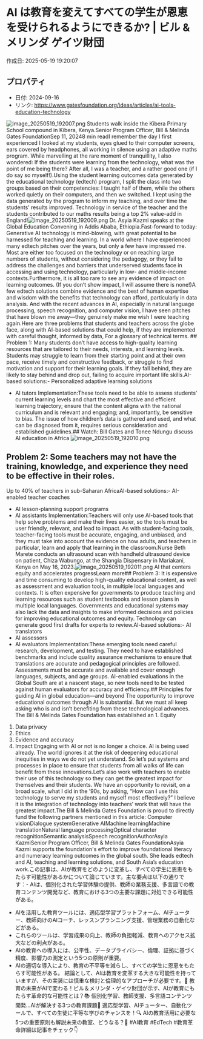 # AI は教育を変えてすべての学生が恩恵を受けられるようにできるか? | ビル & メリンダ ゲイツ財団

作成日: 2025-05-19 19:20:07

## プロパティ

- 日付: 2024-09-16
- リンク: https://www.gatesfoundation.org/ideas/articles/ai-tools-education-technology

![image_20250519_192007.png](../assets/image_20250519_192007.png)
Students walk inside the Kibera Primary School compound in Kibera, Kenya.Senior Program Officer, Bill & Melinda Gates FoundationSep 11, 20248 min readI remember the day I first experienced I looked at my students, eyes glued to their computer screens, ears covered by headphones, all working in silence using an adaptive maths program. While marvelling at the rare moment of tranquillity, I also wondered: If the students were learning from the technology, what was the point of me being there? After all, I was a teacher, and a rather good one (if I do say so myself!).Using the student learning outcomes data generated by the educational technology (edtech) program, I split the class into two groups based on their competencies: I taught half of them, while the others worked quietly on their computers, and then we switched. I kept using the data generated by the program to inform my teaching, and over time the students’ results improved. Technology in service of the teacher and the students contributed to our maths results being a top 2% value-add in England!![image_20250519_192009.png](../assets/image_20250519_192009.png)
Dr. Asyia Kazmi speaks at the Global Education Convening in Addis Ababa, Ethiopia.Fast-forward to today: Generative AI technology is mind-blowing, with great potential to be harnessed for teaching and learning. In a world where I have experienced many edtech pitches over the years, but only a few have impressed me. Most are either too focused on the technology or on reaching large numbers of students, without considering the pedagogy, or they fail to address the challenges and barriers that underserved students face in accessing and using technology, particularly in low- and middle-income contexts.Furthermore, it is all too rare to see any evidence of impact on learning outcomes. (If you don’t show impact, I will assume there is none!)A few edtech solutions combine evidence and the best of human expertise and wisdom with the benefits that technology can afford, particularly in data analysis. And with the recent advances in AI, especially in natural language processing, speech recognition, and computer vision, I have seen pitches that have blown me away—they genuinely make me wish I were teaching again.Here are three problems that students and teachers across the globe face, along with AI-based solutions that could help, if they are implemented with careful thought, informed by data, For a glossary of technical terms. ## Problem 1: Many students don’t have access to high-quality learning resources that are tailored to their needs, interests, and learning levels.
Students may struggle to learn from their starting point and at their own pace, receive timely and constructive feedback, or struggle to find motivation and support for their learning goals. If they fall behind, they are likely to stay behind and drop out, failing to acquire important life skills.AI-based solutions:- Personalized adaptive learning solutions
- AI tutors
Implementation:These tools need to be able to assess students’ current learning levels and chart the most effective and efficient learning trajectory; ensure that the content aligns with the national curriculum and is relevant and engaging; and, importantly, be sensitive to bias. The issue of how children’s data is gathered and used, and what can be diagnosed from it, requires serious consideration and established guidelines.## Watch: Bill Gates and Tonee Ndungu discuss AI education in Africa
![image_20250519_192010.png](../assets/image_20250519_192010.png)
## Problem 2: Some teachers may not have the training, knowledge, and experience they need to be effective in their roles.
Up to 40% of teachers in sub-Saharan AfricaAI-based solutions:- AI-enabled teacher coaches
- AI lesson-planning support programs
- AI assistants
Implementation:Teachers will only use AI-based tools that help solve problems and make their lives easier, so the tools must be user friendly, relevant, and lead to impact. As with student-facing tools, teacher-facing tools must be accurate, engaging, and unbiased, and they must take into account the evidence on how adults, and teachers in particular, learn and apply that learning in the classroom.Nurse Beth Marete conducts an ultrasound scan with handheld ultrasound device on patient, Chiza Wabungo, at the Shangia Dispensary in Mariakani, Kenya on May 16, 2023.![image_20250519_192011.png](../assets/image_20250519_192011.png)
AI that centers equity and accelerates progressLearn more## Problem 3: It is expensive and time consuming to develop high-quality educational content, as well as assessment and evaluation tools, in multiple local languages and contexts.
It is often expensive for governments to produce teaching and learning resources such as student textbooks and lesson plans in multiple local languages. Governments and educational systems may also lack the data and insights to make informed decisions and policies for improving educational outcomes and equity. Technology can generate good first drafts for experts to review.AI-based solutions:- AI translators
- AI assessors
- AI evaluators
Implementation:These emerging tools need careful research, development, and testing. They need to have established benchmarks and include quality assurance mechanisms to ensure that translations are accurate and pedagogical principles are followed. Assessments must be accurate and available and cover enough languages, subjects, and age groups. AI-enabled evaluations in the Global South are at a nascent stage, so new tools need to be tested against human evaluators for accuracy and efficiency.## Principles for guiding AI in global education—and beyond
The opportunity to improve educational outcomes through AI is substantial. But we must all keep asking who is and isn’t benefiting from these technological advances. The Bill & Melinda Gates Foundation has established an 1. Equity
1. Data privacy
1. Ethics
1. Evidence and accuracy
1. Impact
Engaging with AI or not is no longer a choice. AI is being used already. The world ignores it at the risk of deepening educational inequities in ways we do not yet understand. So let’s put systems and processes in place to ensure that students from all walks of life can benefit from these innovations.Let’s also work with teachers to enable their use of this technology so they can get the greatest impact for themselves and their students. We have an opportunity to revisit, on a broad scale, what I did in the ’90s, by asking, “How can I use this technology to serve my students and myself most effectively?” I believe it is the integration of technology into teachers’ work that will have the greatest impact.The Bill & Melinda Gates Foundation is proud to directly fund the following partners mentioned in this article: Computer visionDialogue systemGenerative AIMachine learningMachine translationNatural language processingOptical character recognitionSemantic analysisSpeech recognitionAuthorAsyia KazmiSenior Program Officer, Bill & Melinda Gates FoundationAsyia Kazmi supports the foundation's effort to improve foundational literacy and numeracy learning outcomes in the global south. She leads edtech and AI, teaching and learning solutions, and South Asia’s education work.この記事は、AIが教育をどのように変革し、すべての学生に恩恵をもたらす可能性があるかについて論じています。主な要点は以下の通りです：- AIは、個別化された学習体験の提供、教師の業務支援、多言語での教育コンテンツ開発など、教育における3つの主要な課題に対処できる可能性がある。
- AIを活用した教育ツールには、適応型学習プラットフォーム、AIチューター、教師向けのAIコーチ、レッスンプランニング支援、管理業務の自動化などがある。
- これらのツールは、学習成果の向上、教師の負担軽減、教育へのアクセス拡大などの利点がある。
- AIの教育への導入には、公平性、データプライバシー、倫理、証拠に基づく精度、影響力の測定という5つの原則が重要。
- AIの適切な導入により、教育の不平等を減らし、すべての学生に恩恵をもたらす可能性がある。
結論として、AIは教育を変革する大きな可能性を持っていますが、その実装には慎重な検討と倫理的なアプローチが必要です。🌟 教育の未来がAIで変わる！ビル＆メリンダ・ゲイツ財団が示す、AIが教育にもたらす革命的な可能性とは？📚 個別化学習、教師支援、多言語コンテンツ開発...AIが解決する3つの教育課題🤖 適応型学習、AIチューター、自動化ツールで、すべての生徒に平等な学びのチャンスを！🔍 AIの教育活用に必要な5つの重要原則も解説未来の教室、どうなる？👀 #AI教育 #EdTech #教育革命詳細は記事をチェック👇